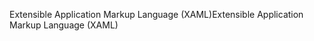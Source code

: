 <span data-ttu-id="120b4-101">Extensible Application Markup Language (XAML)</span><span class="sxs-lookup"><span data-stu-id="120b4-101">Extensible Application Markup Language (XAML)</span></span>